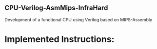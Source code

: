 ## CPU-Verilog-AsmMips-InfraHard
Development of a functional CPU using Verilog based on MIPS-Assembly

# Implemented Instructions:

